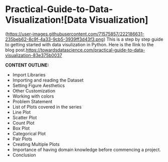 # Practical-Guide-to-Data-Visualization![Data Visualization]

(https://user-images.githubusercontent.com/71575857/222186631-235beb62-8c9f-4a33-9cb5-3939ff3d43f3.png)
This is a step by step guide to getting started with data visulization in Python.
Here is the llink to the blog post.https://towardsdatascience.com/practical-guide-to-data-visualization-83e375b0037

<strong>CONTENT OUTLINE:</strong>

- Import Libraries
- Importing and reading the Dataset
- Setting Figure Aesthetics
- Other Customization
- Working with colors
- Problem Statement
- List of Plots covered in the series
- Line Plot
- Scatter Plot
- Count Plot
- Box Plot
- Categorical Plot
- Pair Plots
- Creating Multiple Plots
- Importance of having domain knowledge before commencing a project.
- Conclusion
